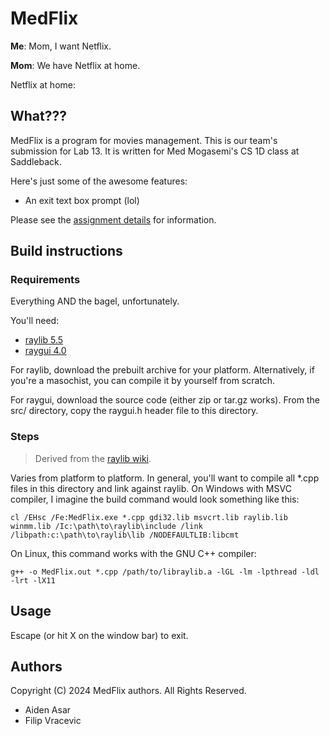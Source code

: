# MedFlix

**Me**: Mom, I want Netflix.

**Mom**: We have Netflix at home.

Netflix at home:

## What???

MedFlix is a program for movies management. This is our team's submission
for Lab 13. It is written for Med Mogasemi's CS 1D class at Saddleback.

Here's just some of the awesome features:

* An exit text box prompt (lol)

Please see the [assignment details](./ASSIGNMENT.md) for information.

## Build instructions

### Requirements

Everything AND the bagel, unfortunately.

You'll need:

* [raylib 5.5](https://github.com/raysan5/raylib/releases/tag/5.5)
* [raygui 4.0](https://github.com/raysan5/raygui/releases/tag/4.0)

For raylib, download the prebuilt archive for your platform. Alternatively, if
you're a masochist, you can compile it by yourself from scratch.

For raygui, download the source code (either zip or tar.gz works). From the
src/ directory, copy the raygui.h header file to this directory.

### Steps

> Derived from the [raylib wiki](https://github.com/raysan5/raylib/wiki).

Varies from platform to platform. In general, you'll want to compile all *.cpp
files in this directory and link against raylib. On Windows with MSVC compiler,
I imagine the build command would look something like this:

    cl /EHsc /Fe:MedFlix.exe *.cpp gdi32.lib msvcrt.lib raylib.lib winmm.lib /Ic:\path\to\raylib\include /link /libpath:c:\path\to\raylib\lib /NODEFAULTLIB:libcmt

On Linux, this command works with the GNU C++ compiler:

    g++ -o MedFlix.out *.cpp /path/to/libraylib.a -lGL -lm -lpthread -ldl -lrt -lX11

## Usage

Escape (or hit X on the window bar) to exit.

## Authors

Copyright (C) 2024 MedFlix authors. All Rights Reserved.

* Aiden Asar
* Filip Vracevic
